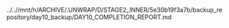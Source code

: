 ../..//mnt/h/ARCHIVE/.UNWRAP/D/STAGE2_INNER/5e30b19f3a7b/backup_repository/day10_backup/DAY10_COMPLETION_REPORT.md